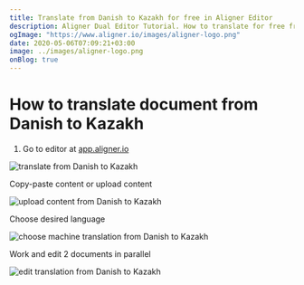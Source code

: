 ```yaml
---
title: Translate from Danish to Kazakh for free in Aligner Editor
description: Aligner Dual Editor Tutorial. How to translate for free from Danish to Kazakh. Aligner is multilingual document management platform. 
ogImage: "https://www.aligner.io/images/aligner-logo.png"
date: 2020-05-06T07:09:21+03:00
image: ../images/aligner-logo.png
onBlog: true
---
```


# How to translate document from Danish to Kazakh

1. Go to editor at [app.aligner.io](https://app.aligner.io "Aligner App web page")

![translate from Danish to Kazakh](../aligner-blank-editor.png "translate from Danish to Kazakh")

Copy-paste content or upload content

![upload content from Danish to Kazakh](../aligner-uploaded-document.png "upload content from Danish to Kazakh")

Choose desired language

![choose machine translation from Danish to Kazakh](../aligner-language-dropdown.png "choose machine translation from Danish to Kazakh")

Work and edit 2 documents in parallel

![edit translation from Danish to Kazakh](../aligner-double-sitded-editor.png "edit translation from Danish to Kazakh")

